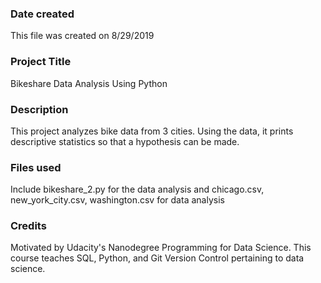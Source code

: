 ### Date created
This file was created on 8/29/2019

### Project Title
Bikeshare Data Analysis Using Python

### Description
This project analyzes bike data from 3 cities. Using the data, it prints descriptive statistics so that a hypothesis can be made.

### Files used
Include bikeshare_2.py for the data analysis and chicago.csv, new_york_city.csv, washington.csv for data analysis 

### Credits
Motivated by Udacity's Nanodegree Programming for Data Science. This course teaches SQL, Python, and Git Version Control pertaining to data science.
